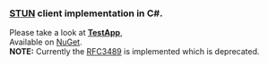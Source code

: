 [nuget-url]: https://www.nuget.org/packages/stun/
[stun-wikipedia]: https://en.wikipedia.org/wiki/STUN
[rfc3489]: https://tools.ietf.org/html/rfc3489
[example-file]: TestApp/Program.cs

### [STUN][stun-wikipedia] client implementation in C#.  
Please take a look at <b>[TestApp][example-file]</b>,  
Available on [NuGet][nuget-url].  
<b>NOTE:</b> Currently the [RFC3489] is implemented which is deprecated.
